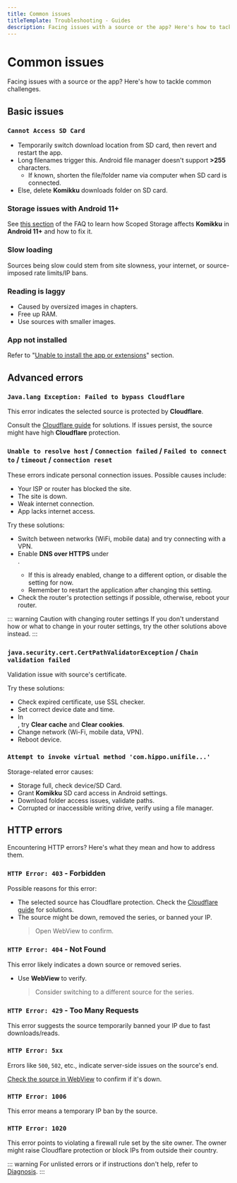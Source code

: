 ```yaml
---
title: Common issues
titleTemplate: Troubleshooting - Guides
description: Facing issues with a source or the app? Here's how to tackle common challenges.
---
```


# Common issues

Facing issues with a source or the app?
Here's how to tackle common challenges.

## Basic issues

### `Cannot Access SD Card`
* Temporarily switch download location from SD card, then revert and restart the app.
* Long filenames trigger this. Android file manager doesn't support **>255** characters.
  * If known, shorten the file/folder name via computer when SD card is connected.
* Else, delete **Komikku** downloads folder on SD card.

### Storage issues with Android 11+
See [this section](/docs/faq/storage) of the FAQ to learn how Scoped Storage affects **Komikku** in **Android 11+** and how to fix it.

### Slow loading
Sources being slow could stem from site slowness, your internet, or source-imposed rate limits/IP bans.

### Reading is laggy
* Caused by oversized images in chapters.
* Free up RAM.
* Use sources with smaller images.

### App not installed
Refer to "[Unable to install the app or extensions](/docs/guides/troubleshooting/#app-or-extension-installation-issues)" section.

## Advanced errors

### `Java.lang Exception: Failed to bypass Cloudflare`
This error indicates the selected source is protected by **Cloudflare**.

Consult the [Cloudflare guide](/docs/guides/troubleshooting/#cloudflare) for solutions.
If issues persist, the source might have high **Cloudflare** protection.

### `Unable to resolve host` / `Connection failed` / `Failed to connect to` / `timeout` / `connection reset`
These errors indicate personal connection issues. Possible causes include:

* Your ISP or router has blocked the site.
* The site is down.
* Weak internet connection.
* App lacks internet access.

Try these solutions:

* Switch between networks (WiFi, mobile data) and try connecting with a VPN.
* Enable **DNS over HTTPS** under <nav to="advanced">.
  * If this is already enabled, change to a different option, or disable the setting for now.
  * Remember to restart the application after changing this setting.
* Check the router's protection settings if possible, otherwise, reboot your router.

::: warning Caution with changing router settings
If you don't understand how or what to change in your router settings, try the other solutions above instead.
:::

### `java.security.cert.CertPathValidatorException` / `Chain validation failed`
Validation issue with source's certificate.

Try these solutions:

* Check expired certificate, use SSL checker.
* Set correct device date and time.
* In <nav to="advanced">, try **Clear cache** and **Clear cookies**.
* Change network (Wi-Fi, mobile data, VPN).
* Reboot device.

### `Attempt to invoke virtual method 'com.hippo.unifile...'`

Storage-related error causes:

* Storage full, check device/SD Card.
* Grant **Komikku** SD card access in Android settings.
* Download folder access issues, validate paths.
* Corrupted or inaccessible writing drive, verify using a file manager.

## HTTP errors
Encountering HTTP errors? Here's what they mean and how to address them.

### `HTTP Error: 403` - Forbidden
Possible reasons for this error:
* The selected source has Cloudflare protection. Check the [Cloudflare guide](/docs/guides/troubleshooting/#cloudflare) for solutions.
* The source might be down, removed the series, or banned your IP.
  > Open WebView to confirm.

### `HTTP Error: 404` - Not Found
This error likely indicates a down source or removed series.
* Use **WebView** to verify.
  > Consider switching to a different source for the series.

### `HTTP Error: 429` - Too Many Requests
This error suggests the source temporarily banned your IP due to fast downloads/reads.

### `HTTP Error: 5xx`
Errors like `500`, `502`, etc., indicate server-side issues on the source's end.

[Check the source in WebView](/docs/guides/troubleshooting/#accessing-websites-via-webview) to confirm if it's down.

### `HTTP Error: 1006`
This error means a temporary IP ban by the source.

### `HTTP Error: 1020`
This error points to violating a firewall rule set by the site owner.
The owner might raise Cloudflare protection or block IPs from outside their country.

::: warning
For unlisted errors or if instructions don't help, refer to [Diagnosis](/docs/guides/troubleshooting/diagnosis).
:::
